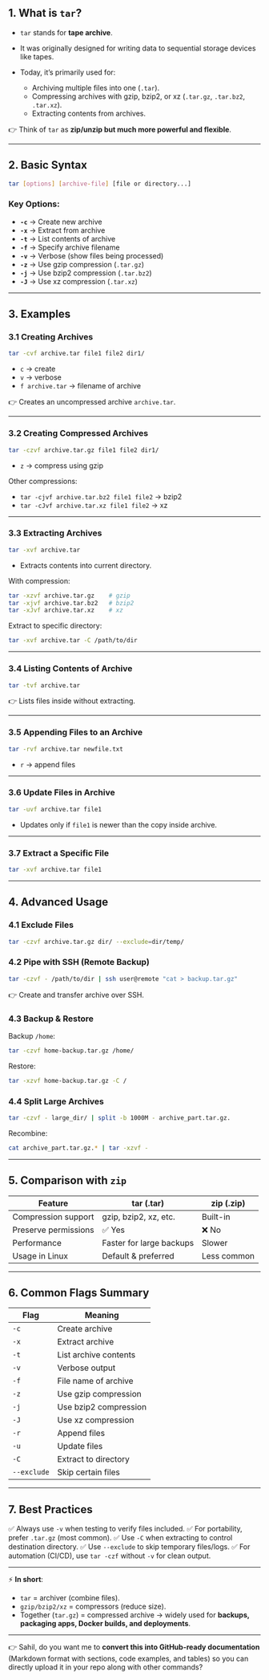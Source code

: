 ## 1. **What is `tar`?**

* `tar` stands for **tape archive**.
* It was originally designed for writing data to sequential storage devices like tapes.
* Today, it’s primarily used for:

  * Archiving multiple files into one (`.tar`).
  * Compressing archives with gzip, bzip2, or xz (`.tar.gz`, `.tar.bz2`, `.tar.xz`).
  * Extracting contents from archives.

👉 Think of `tar` as **zip/unzip but much more powerful and flexible**.

---

## 2. **Basic Syntax**

```bash
tar [options] [archive-file] [file or directory...]
```

### Key Options:

* **`-c`** → Create new archive
* **`-x`** → Extract from archive
* **`-t`** → List contents of archive
* **`-f`** → Specify archive filename
* **`-v`** → Verbose (show files being processed)
* **`-z`** → Use gzip compression (`.tar.gz`)
* **`-j`** → Use bzip2 compression (`.tar.bz2`)
* **`-J`** → Use xz compression (`.tar.xz`)

---

## 3. **Examples**

### 3.1 Creating Archives

```bash
tar -cvf archive.tar file1 file2 dir1/
```

* `c` → create
* `v` → verbose
* `f archive.tar` → filename of archive

👉 Creates an uncompressed archive `archive.tar`.

---

### 3.2 Creating Compressed Archives

```bash
tar -czvf archive.tar.gz file1 file2 dir1/
```

* `z` → compress using gzip

Other compressions:

* `tar -cjvf archive.tar.bz2 file1 file2` → bzip2
* `tar -cJvf archive.tar.xz file1 file2` → xz

---

### 3.3 Extracting Archives

```bash
tar -xvf archive.tar
```

* Extracts contents into current directory.

With compression:

```bash
tar -xzvf archive.tar.gz    # gzip
tar -xjvf archive.tar.bz2   # bzip2
tar -xJvf archive.tar.xz    # xz
```

Extract to specific directory:

```bash
tar -xvf archive.tar -C /path/to/dir
```

---

### 3.4 Listing Contents of Archive

```bash
tar -tvf archive.tar
```

👉 Lists files inside without extracting.

---

### 3.5 Appending Files to an Archive

```bash
tar -rvf archive.tar newfile.txt
```

* `r` → append files

---

### 3.6 Update Files in Archive

```bash
tar -uvf archive.tar file1
```

* Updates only if `file1` is newer than the copy inside archive.

---

### 3.7 Extract a Specific File

```bash
tar -xvf archive.tar file1
```

---

## 4. **Advanced Usage**

### 4.1 Exclude Files

```bash
tar -czvf archive.tar.gz dir/ --exclude=dir/temp/
```

### 4.2 Pipe with SSH (Remote Backup)

```bash
tar -czvf - /path/to/dir | ssh user@remote "cat > backup.tar.gz"
```

👉 Create and transfer archive over SSH.

### 4.3 Backup & Restore

Backup `/home`:

```bash
tar -czvf home-backup.tar.gz /home/
```

Restore:

```bash
tar -xzvf home-backup.tar.gz -C /
```

### 4.4 Split Large Archives

```bash
tar -czvf - large_dir/ | split -b 1000M - archive_part.tar.gz.
```

Recombine:

```bash
cat archive_part.tar.gz.* | tar -xzvf -
```

---

## 5. **Comparison with `zip`**

| Feature              | tar (.tar)               | zip (.zip)  |
| -------------------- | ------------------------ | ----------- |
| Compression support  | gzip, bzip2, xz, etc.    | Built-in    |
| Preserve permissions | ✅ Yes                    | ❌ No        |
| Performance          | Faster for large backups | Slower      |
| Usage in Linux       | Default & preferred      | Less common |

---

## 6. **Common Flags Summary**

| Flag        | Meaning               |
| ----------- | --------------------- |
| `-c`        | Create archive        |
| `-x`        | Extract archive       |
| `-t`        | List archive contents |
| `-v`        | Verbose output        |
| `-f`        | File name of archive  |
| `-z`        | Use gzip compression  |
| `-j`        | Use bzip2 compression |
| `-J`        | Use xz compression    |
| `-r`        | Append files          |
| `-u`        | Update files          |
| `-C`        | Extract to directory  |
| `--exclude` | Skip certain files    |

---

## 7. **Best Practices**

✅ Always use `-v` when testing to verify files included.
✅ For portability, prefer `.tar.gz` (most common).
✅ Use `-C` when extracting to control destination directory.
✅ Use `--exclude` to skip temporary files/logs.
✅ For automation (CI/CD), use `tar -czf` without `-v` for clean output.

---

⚡ **In short**:

* `tar` = archiver (combine files).
* `gzip/bzip2/xz` = compressors (reduce size).
* Together (`tar.gz`) = compressed archive → widely used for **backups, packaging apps, Docker builds, and deployments**.

---

👉 Sahil, do you want me to **convert this into GitHub-ready documentation** (Markdown format with sections, code examples, and tables) so you can directly upload it in your repo along with other commands?

